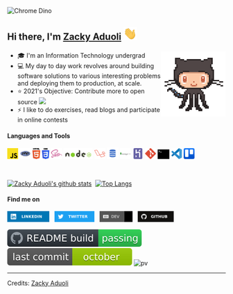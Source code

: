  <!--
**hane-smitter/hane-smitter** is a ✨ _special_ ✨ repository because its `README.md` (this file) appears on your GitHub profile.
-->

![Chrome Dino](https://mir-s3-cdn-cf.behance.net/project_modules/max_1200/4ff07986208593.5d9a654e92f36.gif)

<h2 align="left">Hi there, I'm <a href="https://www.linkedin.com/in/hane-smitter" target="_blank" rel="noopener noreferrer">Zacky Aduoli</a> <img src="https://raw.githubusercontent.com/ABSphreak/ABSphreak/master/gifs/Hi.gif" height="30" />
 
<a href="https://github.com/hane-smitter"><img align='right' src='https://github.com/hane-smitter/hane-smitter/blob/main/img/87202985-820dcb80-c2b6-11ea-9f56-7ec461c497c3.gif' width='150"'></a></h2>

- 🎓 I'm an Information Technology undergrad
- 💻 My day to day work revolves around building software solutions to various interesting problems and deploying them to production, at scale.
- ⭐ 2021's Objective: Contribute more to open source <img src="https://media.giphy.com/media/WUlplcMpOCEmTGBtBW/giphy.gif" width="30">
- ⚡ I like to do exercises, read blogs and participate in online contests

#### Languages and Tools

<p>
    <code><abbr title="Javascript"><img height="25" src="https://raw.githubusercontent.com/hane-smitter/hane-smitter/main/img/javascript.svg" alt="JavaScript"></abbr></code>
    <code><abbr title="PHP"><img height="25" src="https://raw.githubusercontent.com/hane-smitter/hane-smitter/main/img/php.png" alt="PHP"></abbr></code>
    <code><abbr title="HTML"><img height="25" src="https://raw.githubusercontent.com/hane-smitter/hane-smitter/main/img/html-5.svg" alt="HTML"></abbr></code>
    <code><abbr title="CSS"><img height="25" src="https://raw.githubusercontent.com/hane-smitter/hane-smitter/main/img/css-3.svg" alt="CSS"></abbr></code>
    <code><abbr title="Sass Lang"><img height="25" src="https://raw.githubusercontent.com/hane-smitter/hane-smitter/main/img/sass-lang.svg" alt="Sass Lang"></abbr></code>
    <code><abbr title="Node js"><img height="25" src="https://raw.githubusercontent.com/hane-smitter/hane-smitter/main/img/nodejs-1.svg" alt="Node js"></abbr></code>
    <code><abbr title="Laravel"><img height="25" src="https://raw.githubusercontent.com/hane-smitter/hane-smitter/main/img/laravel.svg" alt="Laravel"></abbr></code>
    <code><abbr title="SQL"><img height="26" src="https://raw.githubusercontent.com/hane-smitter/hane-smitter/main/img/sql.png" alt="SQL"></abbr></code>
    <code><abbr title="Mongo DB"><img height="25" src="https://raw.githubusercontent.com/hane-smitter/hane-smitter/main/img/mongodb.png" alt="Mongo DB"></abbr></code>
    <code><abbr title="Heroku"><img height="25" src="https://raw.githubusercontent.com/hane-smitter/hane-smitter/main/img/heroku-1.svg" alt="Heroku"></abbr></code>
    <code><abbr title="Git"><img height="25" src="https://raw.githubusercontent.com/hane-smitter/hane-smitter/main/img/git-icon.svg" alt="git"></abbr></code>
    <code><abbr title="terminal"><img height="22" src="https://raw.githubusercontent.com/hane-smitter/hane-smitter/main/img/terminal-1.svg" alt="terminal"></abbr></code>
    <code><abbr title="VS Code"><img height="25" src="https://raw.githubusercontent.com/hane-smitter/hane-smitter/main/img/visual-studio-code-1.svg" alt="Visual Code Studio"></abbr></code>
    <code><abbr title="Trello"><img height="25" src="https://raw.githubusercontent.com/hane-smitter/hane-smitter/main/img/trello-icon.svg" alt="Trello"></abbr></code>

</p>

<br />

[![Zacky Aduoli's github stats](https://github-readme-stats.vercel.app/api?username=hane-smitter&count_private=true&show_icons=true&theme=blue-green&hide_rank=false&hide=stars&include_all_commits=true)](https://github.com/hane-smitter?tab=repositories)&nbsp;&nbsp;[![Top Langs](https://github-readme-stats.vercel.app/api/top-langs/?username=hane-smitter&layout=compact&langs_count=6&theme=blue-green)](https://github.com/hane-smitter)

<!-- <a href="https://www.adamalston.com/"><img height="137px" src="https://github-readme-stats.vercel.app/api?username=hane-smitter&hide_title=true&hide_border=true&show_icons=true&include_all_commits=true&count_private=true&line_height=21&text_color=000&icon_color=000&bg_color=0,ea6161,ffc64d,fffc4d,52fa5a&theme=graywhite" />wi*quL3fcV<img height="137px" src="https://github-readme-stats.vercel.app/api/top-langs/?username=hane-smitter&hide=html&hide_title=true&hide_border=true&layout=compact&langs_count=6&exclude_repo=comp426,Redventures-Movie-Quotes&text_color=000&icon_color=fff&bg_color=0,52fa5a,4dfcff,c64dff&theme=graywhite" /></a> -->

#### Find me on

<!--
<p align='left'>
   <a href="https://www.linkedin.com/in/zacky-aduoli" target="_blank"><img height="25" src="https://raw.githubusercontent.com/hane-smitter/hane-smitter/main/img/linkedin-icon-2.svg"></a>&nbsp;&nbsp;
 <a href="https://twitter.com/SmitterHane" target="_blank"><img height="25" src="https://raw.githubusercontent.com/hane-smitter/hane-smitter/main/img/twitter-3.svg"></a>&nbsp;&nbsp;
 <a href="https://instagram.com/zacky_aduoli" target="_blank"><img height="25" src="https://raw.githubusercontent.com/hane-smitter/hane-smitter/main/img/instagram-2-1.svg"></a>&nbsp;&nbsp;
 <a href="https://www.kaggle.com/zacky-aduoli" target="_blank"><img height="25" src="https://raw.githubusercontent.com/hane-smitter/hane-smitter/main/img/Kaggle%20Icon.svg"></a>&nbsp;&nbsp;
 <a href="https://public.tableau.com/profile/zacky.aduoli#!/" target="_blank"><img height="25" src="https://raw.githubusercontent.com/hane-smitter/hane-smitter/main/img/tableau-software.svg"></a>&nbsp;&nbsp;
 <a href="https://github.com/hane-smitter" target="_blank"><img height="25" src="https://raw.githubusercontent.com/hane-smitter/hane-smitter/main/img/github-1.svg"></a>&nbsp;&nbsp;

 </p>
 -->

 <p align='left'>
   <a href="https://www.linkedin.com/in/zacky-aduoli" target="_blank"><img height="25" src="https://raw.githubusercontent.com/hane-smitter/hane-smitter/main/img/linkedin%20rect.svg"></a>&nbsp;&nbsp;
 <a href="https://twitter.com/SmitterHane" target="_blank"><img height="25" src="https://raw.githubusercontent.com/hane-smitter/hane-smitter/main/img/twitter%20rect.svg"></a>&nbsp;&nbsp;
 <a href="https://dev.to/smitterhane" target="_blank"><img height="25" src="https://raw.githubusercontent.com/hane-smitter/hane-smitter/main/img/Dev--black.svg"></a>&nbsp;&nbsp;
 <a href="https://github.com/hane-smitter" target="_blank"><img height="25" src="https://raw.githubusercontent.com/hane-smitter/hane-smitter/main/img/github%20rect.svg"></a>&nbsp;&nbsp;
 
 </p>

![build](https://github.com/hane-smitter/hane-smitter/blob/main/img/badge.svg)
![GitHub last commit](https://github.com/hane-smitter/hane-smitter/blob/main/img/last%20commit.svg)
![pv](https://pageview.vercel.app/?github_user=hane-smitter)

---

Credits: [Zacky Aduoli](https://github.com/hane-smitter)
